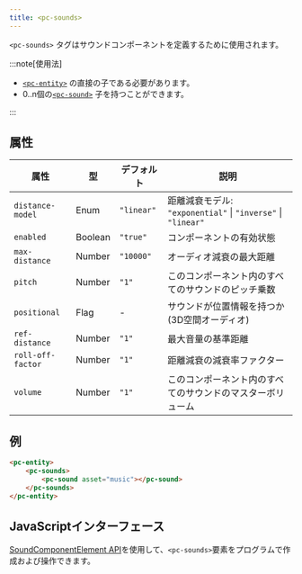 ```yaml
---
title: <pc-sounds>
---
```


`<pc-sounds>` タグはサウンドコンポーネントを定義するために使用されます。

:::note[使用法]

* [`<pc-entity>`](../pc-entity) の直接の子である必要があります。
* 0..n個の[`<pc-sound>`](../pc-sound) 子を持つことができます。

:::

## 属性

<div className="attribute-table">

| 属性 | 型 | デフォルト | 説明 |
| --- | --- | --- | --- |
| `distance-model` | Enum | `"linear"` | 距離減衰モデル: `"exponential"` \| `"inverse"` \| `"linear"` |
| `enabled` | Boolean | `"true"` | コンポーネントの有効状態 |
| `max-distance` | Number | `"10000"` | オーディオ減衰の最大距離 |
| `pitch` | Number | `"1"` | このコンポーネント内のすべてのサウンドのピッチ乗数 |
| `positional` | Flag | - | サウンドが位置情報を持つか (3D空間オーディオ) |
| `ref-distance` | Number | `"1"` | 最大音量の基準距離 |
| `roll-off-factor` | Number | `"1"` | 距離減衰の減衰率ファクター |
| `volume` | Number | `"1"` | このコンポーネント内のすべてのサウンドのマスターボリューム |

</div>

## 例

```html
<pc-entity>
    <pc-sounds>
        <pc-sound asset="music"></pc-sound>
    </pc-sounds>
</pc-entity>
```

## JavaScriptインターフェース

[SoundComponentElement API](https://api.playcanvas.com/web-components/classes/SoundComponentElement.html)を使用して、`<pc-sounds>`要素をプログラムで作成および操作できます。
